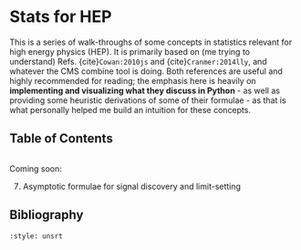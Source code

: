 # Stats for HEP

This is a series of walk-throughs of some concepts in statistics relevant for high energy physics (HEP). 
It is primarily based on (me trying to understand) Refs. {cite}`Cowan:2010js` and {cite}`Cranmer:2014lly`, and whatever the CMS combine tool is doing.
Both references are useful and highly recommended for reading; the emphasis here is heavily on **implementing and visualizing what they discuss in Python** - as well as providing some heuristic derivations of some of their formulae - as that is what personally helped me build an intuition for these concepts.


## Table of Contents

```{tableofcontents}
```

Coming soon:

7. Asymptotic formulae for signal discovery and limit-setting


<!-- Part 1: introduces the ideas of likelihoods and test statistics, using a simple toy example.

Part 2: discusses the framework for hypothesis testing and $p$-values and significances, following the same toy example.

Part 3: frequentist confidence intervals and upper limits.

Part 4: expected significance and limits.

Part 5: asymptotic form of the MLE.

Coming soon...

Part 6: asympotic form of profile-likelihood-ratio-based test statistics.

Part 7: significances and limits using asymptotic formulae.
 -->


## Bibliography

```{bibliography}
:style: unsrt
```
